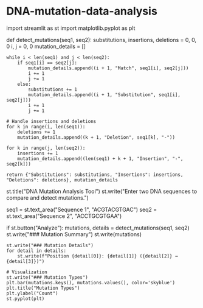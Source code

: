 # DNA-mutation-data-analysis
import streamlit as st
import matplotlib.pyplot as plt

def detect_mutations(seq1, seq2):
    substitutions, insertions, deletions = 0, 0, 0
    i, j = 0, 0
    mutation_details = []

    while i < len(seq1) and j < len(seq2):
        if seq1[i] == seq2[j]:
            mutation_details.append((i + 1, "Match", seq1[i], seq2[j]))
            i += 1
            j += 1
        else:
            substitutions += 1
            mutation_details.append((i + 1, "Substitution", seq1[i], seq2[j]))
            i += 1
            j += 1

    # Handle insertions and deletions
    for k in range(i, len(seq1)):
        deletions += 1
        mutation_details.append((k + 1, "Deletion", seq1[k], "-"))

    for k in range(j, len(seq2)):
        insertions += 1
        mutation_details.append((len(seq1) + k + 1, "Insertion", "-", seq2[k]))

    return {"Substitutions": substitutions, "Insertions": insertions, "Deletions": deletions}, mutation_details

st.title("DNA Mutation Analysis Tool")
st.write("Enter two DNA sequences to compare and detect mutations.")

seq1 = st.text_area("Sequence 1", "ACGTACGTGAC")
seq2 = st.text_area("Sequence 2", "ACCTGCGTGAA")

if st.button("Analyze"):
    mutations, details = detect_mutations(seq1, seq2)
    st.write("### Mutation Summary")
    st.write(mutations)

    st.write("### Mutation Details")
    for detail in details:
        st.write(f"Position {detail[0]}: {detail[1]} ({detail[2]} → {detail[3]})")

    # Visualization
    st.write("### Mutation Types")
    plt.bar(mutations.keys(), mutations.values(), color='skyblue')
    plt.title("Mutation Types")
    plt.ylabel("Count")
    st.pyplot(plt)
